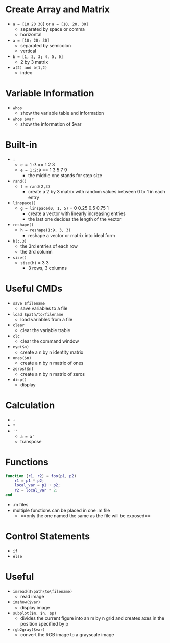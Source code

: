 # Create Array and Matrix
- `a = [10 20 30]` or `a = [10, 20, 30]`
	- separated by space or comma
	- horizontal
- `a = [10; 20; 30]`
	- separated by semicolon
	- vertical
- `b = [1, 2, 3; 4, 5, 6]`
	- 2 by 3 matrix
- `a(2) and b(1,2)`
	- index

# Variable Information
- `whos`
	- show the variable table and information
- `whos $var`
	- show the information of $var

# Built-in
- `:`
	- `e = 1:3` == 1 2 3
	- `e = 1:2:9` == 1 3 5 7 9
		- the middle one stands for step size
- `rand()`
	- `f = rand(2,3)`
		- create a 2 by 3 matrix with random values between 0 to 1 in each entry
- `linspace()`
	- `g = linspace(0, 1, 5)` = 0 0.25 0.5 0.75 1
		- create a vector with linearly increasing entries
		- the last one decides the length of the vector
- `reshape()`
	- `h = reshape(1:9, 3, 3)`
		- reshape a vector or matrix into ideal form
- `h(:,3)`
	- the 3rd entries of each row
	- the 3rd column
- `size()`
	- `size(h)` = 3 3
		- 3 rows, 3 columns

# Useful CMDs
- `save $filename`
	- save variables to a file
- `load $path/to/filename`
	- load variables from a file
- `clear`
	- clear the variable trable
- `clc`
	- clear the command window
- `eye($n)`
	- create a n by n identity matrix
- `ones($n)`
	- create a n by n matrix of ones
- `zeros($n)`
	- create a n by n matrix of zeros
- `disp()`
	- display

# Calculation
- `+`
- `*`
- `''`
	- `a = a'`
	- transpose

# Functions
```matlab
function [r1, r2] = foo(p1, p2)
	r1 = p1 * p2;
	local_var = p1 + p2;
	r2 = local_var * 2;
end
```
- .m files
- multiple functions can be placed in one .m file
	- ==only the one named the same as the file will be exposed==

# Control Statements
- `if`
- `else`

# Useful
- `imread($\path\to\filename)`
	- read image
- `imshow($var)`
	- display image
- `subplot($m, $n, $p)`
	- divides the current figure into an m by n grid and creates axes in the position specified by p
- `rgb2gray($var)`
	- convert the RGB image to a grayscale image